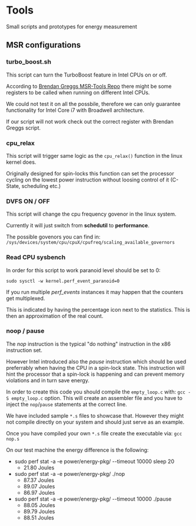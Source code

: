 # Tools
Small scripts and prototypes for energy measurement


## MSR configurations

### turbo_boost.sh
This script can turn the TurboBoost feature in Intel CPUs on or off.

According to [Brendan Greggs MSR-Tools Repo](https://github.com/brendangregg/msr-cloud-tools/blob/master/showboost) there might be some registers to 
be called when running on different Intel CPUs.

We could not test it on all the possbile, therefore we can only guarantee
functionality for Intel Core i7 with Broadwell architecture.

If our script will not work check out the correct register with Brendan Greggs script.

### cpu_relax

This script will trigger same logic as the `cpu_relax()` function in the linux kernel does.

Originally designed for spin-locks this function can set the processor cycling on 
the lowest power instruction without loosing control of it (C-State, scheduling etc.)

### DVFS ON / OFF

This script will change the cpu frequency govenor in the linux system.

Currently it will just switch from **schedutil** to **performance**.

The possible govenors you can find in:
`/sys/devices/system/cpu/cpuX/cpufreq/scaling_available_governors`

### Read CPU sysbench

In order for this script to work paranoid level should be set to 0:

`sudo sysctl -w kernel.perf_event_paranoid=0`

If you run multiple *perf_events* instances it may happen that the counters get multiplexed.

This is indicated by having the percentage icon next to the statistics. This 
is then an approximation of the real count.


### noop / pause

The *nop* instruction is the typical "do nothing" instruction in the x86 instruction set.

However Intel introduced also the *pause* instruction which should be used preferrably
when having the CPU in a spin-lock state. 
This instruction will hint the processor that a spin-lock is happening and 
can prevent memory violations and in turn save energy.

In order to create this code you should compile the `empty_loop.c` with: 
`gcc -S empty_loop.c` option. 
This will create an assembler file and you have to inject the `nop`/`pause` 
statements at the correct line.

We have included sample `*.s` files to showcase that. However they might not compile 
directly on your system and should just serve as an example.

Once you have compiled your own `*.s` file create the executable via: `gcc nop.s`

On our test machine the energy difference is the following:
- sudo perf stat -a -e power/energy-pkg/ --timeout 10000 sleep 20
    + 21.80 Joules
- sudo perf stat -a -e power/energy-pkg/ ./nop
    + 87.37 Joules
    + 89.07 Joules
    + 86.97 Joules
- sudo perf stat -a -e power/energy-pkg/ --timeout 10000 ./pause
    + 88.05 Joules
    + 89.79 Joules
    + 88.51 Joules